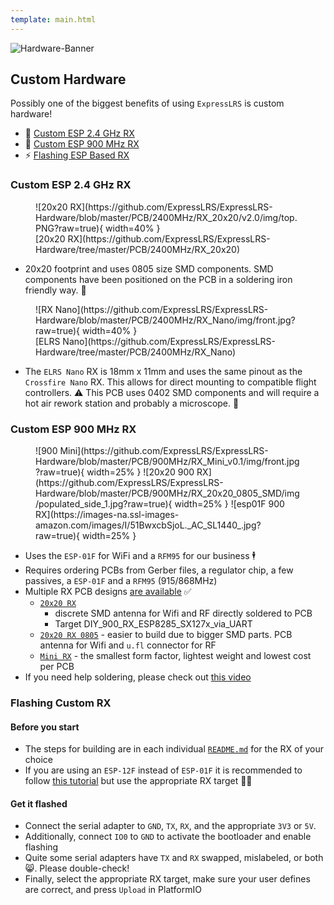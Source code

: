 ```yaml
---
template: main.html
---
```

![Hardware-Banner](https://raw.githubusercontent.com/ExpressLRS/ExpressLRS-Hardware/master/img/hardware.png)

## Custom Hardware

Possibly one of the biggest benefits of using `ExpressLRS` is custom hardware!

- 📶 [Custom ESP 2.4 GHz RX](#custom-esp-24-ghz-rx)
- 📡 [Custom ESP 900 MHz RX](#custom-esp-900-mhz-rx)
- ⚡ [Flashing ESP Based RX](#flashing-custom-rx)

### Custom ESP 2.4 GHz RX

<figure markdown>
![20x20 RX](https://github.com/ExpressLRS/ExpressLRS-Hardware/blob/master/PCB/2400MHz/RX_20x20/v2.0/img/top.PNG?raw=true){ width=40% }
<figcaption markdown>[20x20 RX](https://github.com/ExpressLRS/ExpressLRS-Hardware/tree/master/PCB/2400MHz/RX_20x20)</figcaption>
</figure>

- 20x20 footprint and uses 0805 size SMD components. SMD components have been positioned on the PCB in a soldering iron friendly way. 🚸 

<figure markdown>
![RX Nano](https://github.com/ExpressLRS/ExpressLRS-Hardware/blob/master/PCB/2400MHz/RX_Nano/img/front.jpg?raw=true){ width=40% }
<figcaption markdown>[ELRS Nano](https://github.com/ExpressLRS/ExpressLRS-Hardware/tree/master/PCB/2400MHz/RX_Nano)</figcaption>
</figure>

- The `ELRS Nano` RX is 18mm x 11mm and uses the same pinout as the `Crossfire Nano` RX. This allows for direct mounting to compatible flight controllers. ⚠️ This PCB uses 0402 SMD components and will require a hot air rework station and probably a microscope. 🔬 

### Custom ESP 900 MHz RX

<figure markdown>
![900 Mini](https://github.com/ExpressLRS/ExpressLRS-Hardware/blob/master/PCB/900MHz/RX_Mini_v0.1/img/front.jpg?raw=true){ width=25% }
![20x20 900 RX](https://github.com/ExpressLRS/ExpressLRS-Hardware/blob/master/PCB/900MHz/RX_20x20_0805_SMD/img/populated_side_1.jpg?raw=true){ width=25% }
![esp01F 900 RX](https://images-na.ssl-images-amazon.com/images/I/51BwxcbSjoL._AC_SL1440_.jpg?raw=true){ width=25% }
</figure>

* Uses the `ESP-01F` for WiFi and a `RFM95` for our business 🕴️
* Requires ordering PCBs from Gerber files, a regulator chip, a few passives, a `ESP-01F` and a `RFM95` (915/868MHz)
* Multiple RX PCB designs [are available](https://github.com/ExpressLRS/ExpressLRS-Hardware/tree/master/PCB) ✅    
    * [`20x20 RX`](https://github.com/ExpressLRS/ExpressLRS-Hardware/tree/master/PCB/900MHz/RX_20x20_0603_SMD) 
        * discrete SMD antenna for Wifi and RF directly soldered to PCB
        * Target DIY_900_RX_ESP8285_SX127x_via_UART
    * [`20x20 RX 0805`](https://github.com/ExpressLRS/ExpressLRS-Hardware/tree/master/PCB/900MHz/RX_20x20_0805_SMD) - easier to build due to bigger SMD parts. PCB antenna for Wifi and `u.fl` connector for RF
    * [`Mini RX`](https://github.com/ExpressLRS/ExpressLRS-Hardware/tree/master/PCB/900MHz/RX_Mini_v1.1) - the smallest form factor, lightest weight and lowest cost per PCB
* If you need help soldering, please check out [this video](https://www.youtube.com/watch?v=fqHleZjTaH8)

### Flashing Custom RX

#### Before you start

* The steps for building are in each individual [`README.md`](https://github.com/ExpressLRS/ExpressLRS-Hardware/tree/master/PCB) for the RX of your choice
* If you are using an `ESP-12F` instead of `ESP-01F` it is recommended to follow [this tutorial](https://github.com/AlessandroAU/ExpressLRS/wiki/ESP-Backpack-Addon#board-esp12f) but use the appropriate RX target 🧑‍🏫 

#### Get it flashed

* Connect the serial adapter to `GND`, `TX`, `RX`, and the appropriate `3V3` or `5V`.
* Additionally, connect `IO0` to `GND` to activate the bootloader and enable flashing
* Quite some serial adapters have `TX` and `RX` swapped, mislabeled, or both 😸. Please double-check!
* Finally, select the appropriate RX target, make sure your user defines are correct, and press `Upload` in PlatformIO
